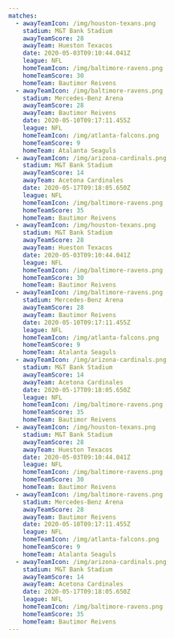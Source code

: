 ```yaml
---
matches:
  - awayTeamIcon: /img/houston-texans.png
    stadium: M&T Bank Stadium
    awayTeamScore: 28
    awayTeam: Hueston Texacos
    date: 2020-05-03T09:10:44.041Z
    league: NFL
    homeTeamIcon: /img/baltimore-ravens.png
    homeTeamScore: 30
    homeTeam: Bautimor Reivens
  - awayTeamIcon: /img/baltimore-ravens.png
    stadium: Mercedes-Benz Arena
    awayTeamScore: 28
    awayTeam: Bautimor Reivens
    date: 2020-05-10T09:17:11.455Z
    league: NFL
    homeTeamIcon: /img/atlanta-falcons.png
    homeTeamScore: 9
    homeTeam: Atalanta Seaguls
  - awayTeamIcon: /img/arizona-cardinals.png
    stadium: M&T Bank Stadium
    awayTeamScore: 14
    awayTeam: Acetona Cardinales
    date: 2020-05-17T09:18:05.650Z
    league: NFL
    homeTeamIcon: /img/baltimore-ravens.png
    homeTeamScore: 35
    homeTeam: Bautimor Reivens
  - awayTeamIcon: /img/houston-texans.png
    stadium: M&T Bank Stadium
    awayTeamScore: 28
    awayTeam: Hueston Texacos
    date: 2020-05-03T09:10:44.041Z
    league: NFL
    homeTeamIcon: /img/baltimore-ravens.png
    homeTeamScore: 30
    homeTeam: Bautimor Reivens
  - awayTeamIcon: /img/baltimore-ravens.png
    stadium: Mercedes-Benz Arena
    awayTeamScore: 28
    awayTeam: Bautimor Reivens
    date: 2020-05-10T09:17:11.455Z
    league: NFL
    homeTeamIcon: /img/atlanta-falcons.png
    homeTeamScore: 9
    homeTeam: Atalanta Seaguls
  - awayTeamIcon: /img/arizona-cardinals.png
    stadium: M&T Bank Stadium
    awayTeamScore: 14
    awayTeam: Acetona Cardinales
    date: 2020-05-17T09:18:05.650Z
    league: NFL
    homeTeamIcon: /img/baltimore-ravens.png
    homeTeamScore: 35
    homeTeam: Bautimor Reivens
  - awayTeamIcon: /img/houston-texans.png
    stadium: M&T Bank Stadium
    awayTeamScore: 28
    awayTeam: Hueston Texacos
    date: 2020-05-03T09:10:44.041Z
    league: NFL
    homeTeamIcon: /img/baltimore-ravens.png
    homeTeamScore: 30
    homeTeam: Bautimor Reivens
  - awayTeamIcon: /img/baltimore-ravens.png
    stadium: Mercedes-Benz Arena
    awayTeamScore: 28
    awayTeam: Bautimor Reivens
    date: 2020-05-10T09:17:11.455Z
    league: NFL
    homeTeamIcon: /img/atlanta-falcons.png
    homeTeamScore: 9
    homeTeam: Atalanta Seaguls
  - awayTeamIcon: /img/arizona-cardinals.png
    stadium: M&T Bank Stadium
    awayTeamScore: 14
    awayTeam: Acetona Cardinales
    date: 2020-05-17T09:18:05.650Z
    league: NFL
    homeTeamIcon: /img/baltimore-ravens.png
    homeTeamScore: 35
    homeTeam: Bautimor Reivens
---
```

